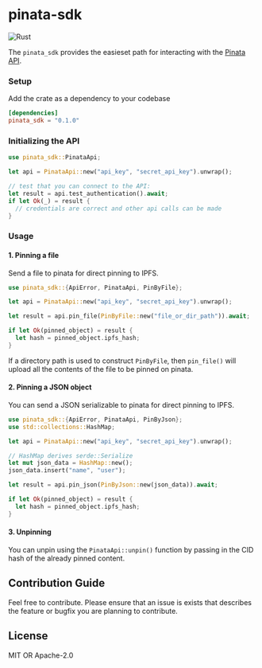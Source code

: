 # pinata-sdk

![Rust](https://github.com/perfectmak/pinata-sdk/workflows/Rust/badge.svg)

The `pinata_sdk` provides the easieset path for interacting with the [Pinata API](https://pinata.cloud/documentation#GettingStarted).

### Setup
Add the crate as a dependency to your codebase

```toml
[dependencies]
pinata_sdk = "0.1.0"
```

### Initializing the API
```rust
use pinata_sdk::PinataApi;

let api = PinataApi::new("api_key", "secret_api_key").unwrap();

// test that you can connect to the API:
let result = api.test_authentication().await;
if let Ok(_) = result {
  // credentials are correct and other api calls can be made
}
```

### Usage
#### 1. Pinning a file
Send a file to pinata for direct pinning to IPFS.

```rust
use pinata_sdk::{ApiError, PinataApi, PinByFile};

let api = PinataApi::new("api_key", "secret_api_key").unwrap();

let result = api.pin_file(PinByFile::new("file_or_dir_path")).await;

if let Ok(pinned_object) = result {
  let hash = pinned_object.ipfs_hash;
}
```

If a directory path is used to construct `PinByFile`, then `pin_file()` will upload all the contents
of the file to be pinned on pinata.

#### 2. Pinning a JSON object
You can send a JSON serializable to pinata for direct pinning to IPFS.

```rust
use pinata_sdk::{ApiError, PinataApi, PinByJson};
use std::collections::HashMap;

let api = PinataApi::new("api_key", "secret_api_key").unwrap();

// HashMap derives serde::Serialize
let mut json_data = HashMap::new();
json_data.insert("name", "user");

let result = api.pin_json(PinByJson::new(json_data)).await;

if let Ok(pinned_object) = result {
  let hash = pinned_object.ipfs_hash;
}
```

#### 3. Unpinning
You can unpin using the `PinataApi::unpin()` function by passing in the CID hash of the already
pinned content.


## Contribution Guide
Feel free to contribute. Please ensure that an issue is exists that describes the feature or bugfix you are planning to contribute.

## License
MIT OR Apache-2.0
